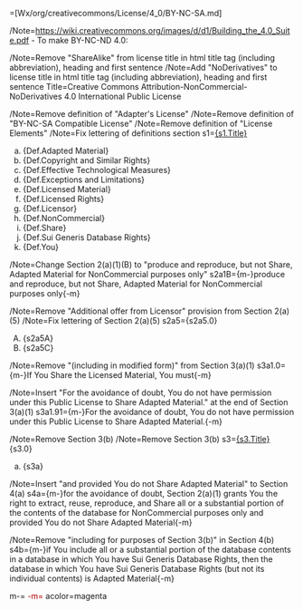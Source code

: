 =[Wx/org/creativecommons/License/4_0/BY-NC-SA.md]

/Note=https://wiki.creativecommons.org/images/d/d1/Building_the_4.0_Suite.pdf - To make BY-NC-ND 4.0:
 
/Note=Remove "ShareAlike" from license title in html title tag (including abbreviation), heading and first sentence
/Note=Add "NoDerivatives" to license title in html title tag (including abbreviation), heading and first sentence 
Title=Creative Commons Attribution-NonCommercial-NoDerivatives 4.0 International Public License
 
/Note=Remove definition of "Adapter's License" 
/Note=Remove definition of "BY-NC-SA Compatible License" 
/Note=Remove definition of "License Elements"
/Note=Fix lettering of definitions section
s1=<u>{s1.Title}</u><ol type='a'><li>{Def.Adapted Material}</li><li>{Def.Copyright and Similar Rights}</li><li>{Def.Effective Technological Measures}</li><li>{Def.Exceptions and Limitations}</li><li>{Def.Licensed Material}</li><li>{Def.Licensed Rights}</li><li>{Def.Licensor}</li><li>{Def.NonCommercial}</li><li>{Def.Share}</li><li>{Def.Sui Generis Database Rights}</li><li>{Def.You}</li></ol>


/Note=Change Section 2(a)(1)(B) to "produce and reproduce, but not Share, Adapted Material for NonCommercial purposes only"
s2a1B={m-}produce and reproduce, but not Share, Adapted Material for NonCommercial purposes only{-m}
 

/Note=Remove "Additional offer from Licensor" provision from Section 2(a)(5)
/Note=Fix lettering of Section 2(a)(5) 
s2a5={s2a5.0}<ol type='A'><li>{s2a5A}</li><li>{s2a5C}</li></ol>


/Note=Remove "(including in modified form)" from Section 3(a)(1)
s3a1.0={m-}If You Share the Licensed Material, You must{-m}

/Note=Insert "For the avoidance of doubt, You do not have permission under this Public License to Share Adapted Material." at the end of Section 3(a)(1)
s3a1.91={m-}For the avoidance of doubt, You do not have permission under this Public License to Share Adapted Material.{-m}


/Note=Remove Section 3(b)
/Note=Remove Section 3(b)
s3=<u>{s3.Title}</u><br>{s3.0}<ol type='a'><li>{s3a}</li></ol>

/Note=Insert "and provided You do not Share Adapted Material" to Section 4(a)
s4a={m-}for the avoidance of doubt, Section 2(a)(1) grants You the right to extract, reuse, reproduce, and Share all or a substantial portion of the contents of the database for NonCommercial purposes only and provided You do not Share Adapted Material{-m}


/Note=Remove "including for purposes of Section 3(b)" in Section 4(b)
s4b={m-}if You include all or a substantial portion of the database contents in a database in which You have Sui Generis Database Rights, then the database in which You have Sui Generis Database Rights (but not its individual contents) is Adapted Material{-m}


m-=<font color='{acolor}'>
-m=</font>
acolor=magenta
